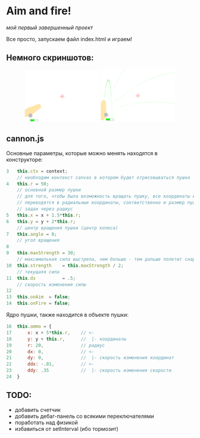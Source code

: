 # Aim and fire!

*мой первый завершенный проект*

Все просто, запускаем файл index.html и играем!

## Немного скриншотов:

<p align="center">
    <img src="rm_img/main.png" width="200">
    <img src="rm_img/tracers.png" width="200">
</p>

## cannon.js

Основные параметры, которые можно менять находятся в конструкторе:

```js
3	this.ctx = context;
	// необходим контекст canvas в котором будет отрисовываться пушка
4	this.r = 50;
	// основной размер пушки
	// для того, чтобы была возможность вращать пушку, все координаты и размеры
	// переводятся в радиальные координаты, соответственно и размер пушки
	// задан через радиус
5	this.x = x + 1.5*this.r;
6	this.y = y + 2*this.r;
	// центр вращения пушки (центр колеса)
7	this.angle = 0;
	// угол вращения
8	
9	this.maxStrength = 30;
	// максимальная сила выстрела, чем больше - тем дальше полетит снаряд
10	this.strength    = this.maxStrength / 2;
	// текущаяя сила
11	this.ds          = .5;
	// скорость изменения силы
12
13	this.onAim  = false;
14	this.onFire = false;
```

Ядро пушки, также находится в объекте пушки:
```js
16	this.ammo = {
17		x: x + 5*this.r,	// <-
18		y: y + this.r,		//  |- координаты
19		r: 20,				// радиус
20		dx: 0,				// <-
21		dy: 0,				//  |- скорость изменения координат
22		ddx: -.01,			// <-
23		ddy: .35			//  |- скорость изменения скорости
24	}
```

## TODO:

- добавить счетчик
- добавить дебаг-панель со всякими переключателями
- поработать над физикой
- избавиться от setInterval (ибо тормозит)